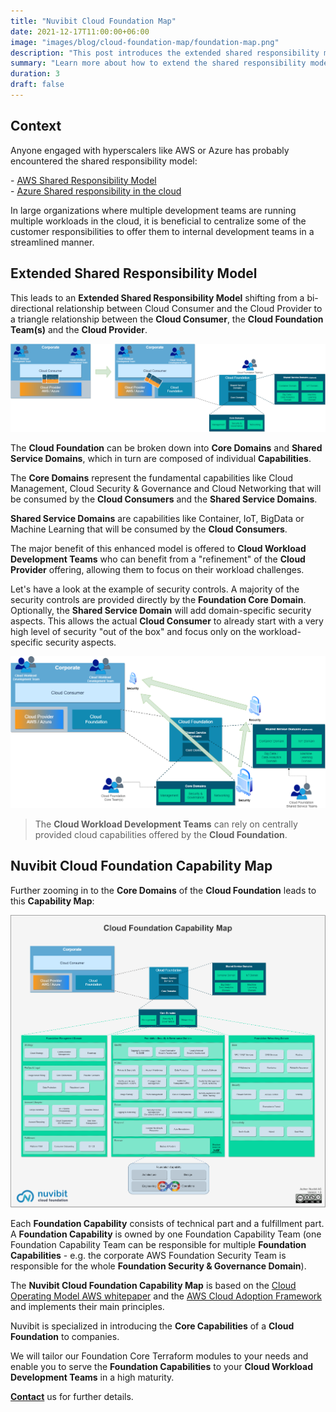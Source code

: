 ```yaml
---
title: "Nuvibit Cloud Foundation Map"
date: 2021-12-17T11:00:00+06:00
image: "images/blog/cloud-foundation-map/foundation-map.png"
description: "This post introduces the extended shared responsibility model and presents the Nuvibit Cloud Foundation Capability Map."
summary: "Learn more about how to extend the shared responsibility model to the Nuvibit Cloud Foundation Capability Map."
duration: 3
draft: false
---
```

## Context

Anyone engaged with hyperscalers like AWS or Azure has probably encountered the shared responsibility model:

\- [AWS Shared Responsibility Model](https://aws.amazon.com/compliance/shared-responsibility-model/?nc1=h_ls 'AWS Shared Responsibility Model Website')  
\- [Azure Shared responsibility in the cloud](https://docs.microsoft.com/en-us/azure/security/fundamentals/shared-responsibility 'Azure Shared responsibility in the cloud Website')  

In large organizations where multiple development teams are running multiple workloads in the cloud, it is beneficial to centralize some of the customer responsibilities to offer them to internal development teams in a streamlined manner.

## Extended Shared Responsibility Model

This leads to an **Extended Shared Responsibility Model** shifting from a bi-directional relationship between Cloud Consumer and the Cloud Provider to a triangle relationship between the **Cloud Consumer**, the **Cloud Foundation Team(s)** and the **Cloud Provider**. 


![img](images/blog/cloud-foundation-map/extended-srm.png)

The **Cloud Foundation** can be broken down into **Core Domains** and **Shared Service Domains**, which in turn are composed of individual **Capabilities**.

The **Core Domains** represent the fundamental capabilities like Cloud Management, Cloud Security & Governance and Cloud Networking that will be consumed by the **Cloud Consumers** and the **Shared Service Domains**.

**Shared Service Domains** are capabilities like Container, IoT, BigData or Machine Learning that will be consumed by the **Cloud Consumers**.

The major benefit of this enhanced model is offered to **Cloud Workload Development Teams** who can benefit from a "refinement" of the **Cloud Provider** offering, allowing them to focus on their workload challenges.

Let's have a look at the example of security controls. A majority of the security controls are provided directly by the **Foundation Core Domain**. Optionally, the **Shared Service Domain** will add domain-specific security aspects.
This allows the actual **Cloud Consumer** to already start with a very high level of security "out of the box" and focus only on the workload-specific security aspects.

![img](images/blog/cloud-foundation-map/sample-security.png)

> The **Cloud Workload Development Teams** can rely on centrally provided cloud capabilities offered by the **Cloud Foundation**.


## Nuvibit Cloud Foundation Capability Map
Further zooming in to the **Core Domains** of the **Cloud Foundation** leads to this **Capability Map**:

![img](images/blog/cloud-foundation-map/cloud-capability-map-highres.png)

Each **Foundation Capability** consists of technical part and a fulfillment part. A **Foundation Capability** is owned by one Foundation Capability Team (one Foundation Capability Team can be responsible for multiple **Foundation Capabilities** - e.g. the corporate AWS Foundation Security Team is responsible for the whole **Foundation Security & Governance Domain**).

The **Nuvibit Cloud Foundation Capability Map** is based on the [Cloud Operating Model AWS whitepaper](https://d1.awsstatic.com/whitepapers/building-a-cloud-operating-model.pdf 'AWS Whitepaper') and the [AWS Cloud Adoption Framework](https://docs.aws.amazon.com/whitepapers/latest/overview-aws-cloud-adoption-framework/foundational-capabilities.html) and implements their main principles.

Nuvibit is specialized in introducing the **Core Capabilities** of a **Cloud Foundation** to companies.

We will tailor our Foundation Core Terraform modules to your needs and enable you to serve the **Foundation Capabilities** to your **Cloud Workload Development Teams** in a high maturity.

**[Contact](/contact/ 'Contact us for more information!')** us for further details.